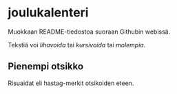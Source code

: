# joulukalenteri

Muokkaan README-tiedostoa suoraan Githubin webissä.

Tekstiä voi *lihavoida* tai _kursivoida_ tai _*molempia*_.

## Pienempi otsikko

Risuaidat eli hastag-merkit otsikoiden eteen.
